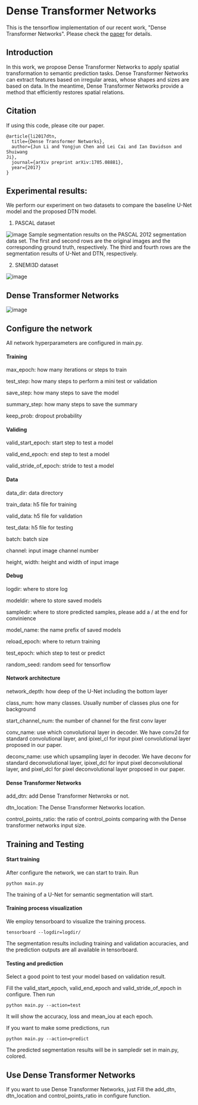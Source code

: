 # Dense Transformer Networks

This is the tensorflow implementation of our recent work, "Dense Transformer Networks". Please check the [paper](https://arxiv.org/abs/1705.08881) for details.

## Introduction

In this work, we propose Dense Transformer Networks to apply spatial transformation to semantic prediction tasks. 
Dense Transformer Networks can extract features based on irregular areas, whose shapes and sizes are based on data.
In the meantime, Dense Transformer Networks provide a method that efficiently restores spatial relations.

## Citation
If using this code, please cite our paper.
```
@article{li2017dtn,
  title={Dense Transformer Networks},
  author={Jun Li and Yongjun Chen and Lei Cai and Ian Davidson and Shuiwang
Ji},
  journal={arXiv preprint arXiv:1705.08881},
  year={2017}
}
```


## Experimental results:
We perform our experiment on two datasets to compare the baseline U-Net model and the proposed DTN model.

1. PASCAL dataset

![image](https://github.com/divelab/dtn/blob/master/results/PASCALresult.png)
Sample segmentation results on the PASCAL 2012 segmentation data set. The first and
second rows are the original images and the corresponding ground truth, respectively. The third and
fourth rows are the segmentation results of U-Net and DTN, respectively.

2. SNEMI3D dataset

![image](https://github.com/divelab/dtn/blob/master/results/SNEMI3Dresult.PNG)


## Dense Transformer Networks

![image](https://github.com/divelab/dtn/blob/master/results/architecture.PNG)

## Configure the network

All network hyperparameters are configured in main.py.

#### Training

max_epoch: how many iterations or steps to train

test_step: how many steps to perform a mini test or validation

save_step: how many steps to save the model

summary_step: how many steps to save the summary

keep_prob: dropout probability

#### Validing

valid_start_epoch: start step to test a model

valid_end_epoch: end step to test a model

valid_stride_of_epoch: stride to test a model

#### Data

data_dir: data directory

train_data: h5 file for training

valid_data: h5 file for validation

test_data: h5 file for testing

batch: batch size

channel: input image channel number

height, width: height and width of input image

#### Debug

logdir: where to store log

modeldir: where to store saved models

sampledir: where to store predicted samples, please add a / at the end for convinience

model_name: the name prefix of saved models

reload_epoch: where to return training

test_epoch: which step to test or predict

random_seed: random seed for tensorflow

#### Network architecture

network_depth: how deep of the U-Net including the bottom layer

class_num: how many classes. Usually number of classes plus one for background

start_channel_num: the number of channel for the first conv layer


conv_name: use which convolutional layer in decoder. We have conv2d for standard convolutional layer, and ipixel_cl for input pixel convolutional layer proposed in our paper.

deconv_name: use which upsampling layer in decoder. We have deconv for standard deconvolutional layer, ipixel_dcl for input pixel deconvolutional layer, and pixel_dcl for pixel deconvolutional layer proposed in our paper.

#### Dense Transformer Networks

add_dtn: add Dense Transformer Netwroks or not.

dtn_location: The Dense Transformer Networks location.

control_points_ratio: the ratio of control_points comparing with the Dense transformer networks input size.

## Training and Testing

#### Start training

After configure the network, we can start to train. Run
```
python main.py
```
The training of a U-Net for semantic segmentation will start.

#### Training process visualization

We employ tensorboard to visualize the training process.

```
tensorboard --logdir=logdir/
```

The segmentation results including training and validation accuracies, and the prediction outputs are all available in tensorboard.

#### Testing and prediction

Select a good point to test your model based on validation result.

Fill the valid_start_epoch, valid_end_epoch and valid_stride_of_epoch in configure. Then run

```
python main.py --action=test

```
It will show the accuracy, loss and mean_iou at each epoch.

If you want to make some predictions, run

```
python main.py --action=predict

```
The predicted segmentation results will be in sampledir set in main.py, colored.

## Use Dense Transformer Networks 

If you want to use Dense Transformer Networks, just Fill the add_dtn, dtn_location and control_points_ratio in configure function.





